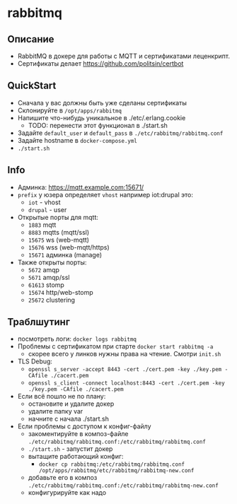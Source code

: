# rabbitmq

## Описание
* RabbitMQ в докере для работы с MQTT и сертификатами леценкрипт.
* Сертификаты делает https://github.com/politsin/certbot

## QuickStart
* Сначала у вас должны быть уже сделаны сертификаты
* Склонируйте в `/opt/apps/rabbitmq`
* Напишите что-нибудь уникальное в ./etc/.erlang.cookie
  - TODO: перенести этот функционал в ./start.sh
* Задайте `default_user` и `default_pass` в `./etc/rabbitmq/rabbitmq.conf`
* Задайте hostname в `docker-compose.yml`
* `./start.sh`

## Info
* Админка: https://mqtt.example.com:15671/
* `prefix` у юзера определяет `vhost` например iot:drupal это:
  - `iot` - vhost
  - `drupal` - user
* Открытые порты для mqtt:
  - `1883` mqtt
  - `8883` mqtts (mqtt/ssl)
  - `15675` ws (web-mqtt)
  - `15676` wss (web-mqtt/https)
  - `15671` админка (manage)
* Также открыты порты:
  - `5672` amqp
  - `5671` amqp/ssl
  - `61613` stomp
  - `15674` http/web-stomp
  - `25672` clustering

## Траблшутинг
* посмотреть логи: `docker logs rabbitmq`
* Проблемы с сертификатом при старте `docker start rabbitmq -a`
  - скорее всего у линков нужны права на чтение. Смотри `init.sh`
* TLS Debug:
  - `openssl s_server -accept 8443 -cert ./cert.pem -key ./key.pem -CAfile ./cacert.pem`
  - `openssl s_client -connect localhost:8443 -cert ./cert.pem -key ./key.pem -CAfile ./cacert.pem`
* Если всё пошло не по плану:
  - остановите и удалите докер
  - удалите папку var
  - начните с начала ./start.sh
* Если проблемы с доступом к конфиг-файлу
  - закоментируйте в композ-файле `./etc/rabbitmq/rabbitmq.conf:/etc/rabbitmq/rabbitmq.conf`
  - `./start.sh` - запустит докер
  - вытащите работающий конфиг:
    - `docker cp rabbitmq:/etc/rabbitmq/rabbitmq.conf /opt/apps/rabbitmq/etc/rabbitmq/rabbitmq-new.conf`
  - добавьте его в композ `./etc/rabbitmq/rabbitmq.conf:/etc/rabbitmq/rabbitmq-new.conf`
  - конфигурируйте как надо
